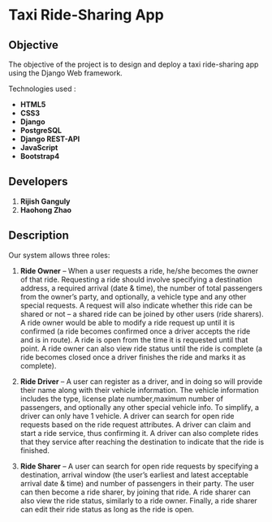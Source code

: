 # Taxi Ride-Sharing App

Objective
---------

The objective of the project is to design and deploy a taxi ride-sharing app using the Django Web framework.

Technologies used : 
- **HTML5**
- **CSS3**
- **Django**
- **PostgreSQL**
- **Django REST-API**
- **JavaScript** 
- **Bootstrap4**
                  
Developers
----------

1. __Rijish Ganguly__
2. __Haohong Zhao__


Description
-----------

Our system allows three roles:

1. **Ride Owner** – When a user requests a ride, he/she becomes the owner of that ride. Requesting a ride should involve specifying a destination address, a required arrival (date & time), the number of total passengers from the owner’s party, and optionally, a vehicle type and any other special requests. A request will also indicate whether this ride can be shared or not – a shared ride can be joined by other users (ride sharers). A ride owner would be able to modify a ride request up until it is confirmed (a ride becomes confirmed once a driver accepts the ride and is in route). A ride is open from the time it is requested until that point. A ride owner can
also view ride status until the ride is complete (a ride becomes closed once a driver finishes the ride and marks it as complete).

2. **Ride Driver** – A user can register as a driver, and in doing so will provide their name along with their vehicle information. The vehicle information includes the type, license plate number,maximum number of passengers, and optionally any other special vehicle info. To simplify, a driver can only have 1 vehicle. A driver can search for open ride requests based on the ride request attributes. A driver can claim and start a ride service, thus confirming it. A driver can also complete rides that they service after reaching the destination to indicate that the ride is
finished.


3. **Ride Sharer** – A user can search for open ride requests by specifying a destination, arrival window (the user’s earliest and latest acceptable arrival date & time) and number of passengers in their party. The user can then become a ride sharer, by joining that ride. A ride sharer can also view the ride status, similarly to a ride owner. Finally, a ride sharer can edit their ride status as long as the ride is open.




